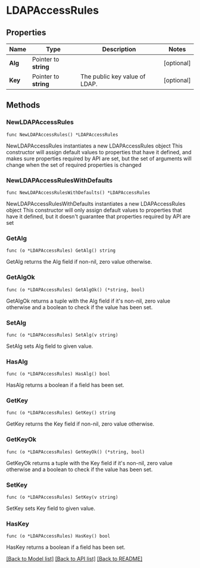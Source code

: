 # LDAPAccessRules

## Properties

Name | Type | Description | Notes
------------ | ------------- | ------------- | -------------
**Alg** | Pointer to **string** |  | [optional] 
**Key** | Pointer to **string** | The public key value of LDAP. | [optional] 

## Methods

### NewLDAPAccessRules

`func NewLDAPAccessRules() *LDAPAccessRules`

NewLDAPAccessRules instantiates a new LDAPAccessRules object
This constructor will assign default values to properties that have it defined,
and makes sure properties required by API are set, but the set of arguments
will change when the set of required properties is changed

### NewLDAPAccessRulesWithDefaults

`func NewLDAPAccessRulesWithDefaults() *LDAPAccessRules`

NewLDAPAccessRulesWithDefaults instantiates a new LDAPAccessRules object
This constructor will only assign default values to properties that have it defined,
but it doesn't guarantee that properties required by API are set

### GetAlg

`func (o *LDAPAccessRules) GetAlg() string`

GetAlg returns the Alg field if non-nil, zero value otherwise.

### GetAlgOk

`func (o *LDAPAccessRules) GetAlgOk() (*string, bool)`

GetAlgOk returns a tuple with the Alg field if it's non-nil, zero value otherwise
and a boolean to check if the value has been set.

### SetAlg

`func (o *LDAPAccessRules) SetAlg(v string)`

SetAlg sets Alg field to given value.

### HasAlg

`func (o *LDAPAccessRules) HasAlg() bool`

HasAlg returns a boolean if a field has been set.

### GetKey

`func (o *LDAPAccessRules) GetKey() string`

GetKey returns the Key field if non-nil, zero value otherwise.

### GetKeyOk

`func (o *LDAPAccessRules) GetKeyOk() (*string, bool)`

GetKeyOk returns a tuple with the Key field if it's non-nil, zero value otherwise
and a boolean to check if the value has been set.

### SetKey

`func (o *LDAPAccessRules) SetKey(v string)`

SetKey sets Key field to given value.

### HasKey

`func (o *LDAPAccessRules) HasKey() bool`

HasKey returns a boolean if a field has been set.


[[Back to Model list]](../README.md#documentation-for-models) [[Back to API list]](../README.md#documentation-for-api-endpoints) [[Back to README]](../README.md)



